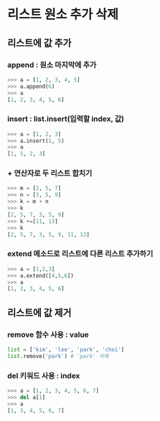 # 리스트 원소 추가 삭제


## 리스트에 값 추가

### append : 원소 마지막에 추가
```python
>>> a = [1, 2, 3, 4, 5]
>>> a.append(6)
>>> a
[1, 2, 3, 4, 5, 6]
```
### insert : list.insert(입력할 index, 값)
```python
>>> a = [1, 2, 3]
>>> a.insert(1, 5)
>>> a
[1, 5, 2, 3]
```
### + 연산자로 두 리스트 합치기
```python
>>> m = [2, 5, 7]
>>> n = [3, 5, 9]
>>> k = m + n
>>> k
[2, 5, 7, 3, 5, 9]
>>> k +=[11, 13]
>>> k
[2, 5, 7, 3, 5, 9, 11, 13]
```
### extend 메소드로 리스트에 다른 리스트 추가하기
```python
>>> a = [1,2,3]
>>> a.extend([4,5,6])
>>> a
[1, 2, 3, 4, 5, 6]
```

## 리스트에 값 제거
### remove 함수 사용 : value
```python
list = ['kim', 'lee', 'park', 'choi']
list.remove('park') # 'park' 삭제
```

### del 키워드 사용 : index
```python
>>> a = [1, 2, 3, 4, 5, 6, 7]
>>> del a[1]
>>> a
[1, 3, 4, 5, 6, 7]
```